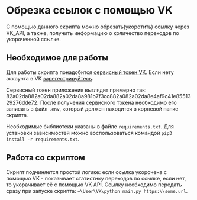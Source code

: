 # Обрезка ссылок с помощью VK

С помощью данного скрипта можно обрезать(укоротить) ссылку через VK_API, а также, получить информацию о количество переходов по укороченной ссылке.

## Необходимое для работы

Для работы скрипта понадобится [сервисный токен VK](https://id.vk.com/about/business/go/docs/ru/vkid/latest/vk-id/tokens/service-token).
Если нету аккаунта в VK [зарегестрируйтесь](https://vk.com/).

Сервисный токен приложения выглядит примерно так: 82a02da882a02da882a02da8a981b7f3cc882a082a02da8e4af9c41e8551329276dde72.
После получения сервисного токена необходимо его записать в файл `.env`, который должен находится в корневой папке скрипта.

Необходимые библиотеки указаны в файле `requirements.txt`. Для установки зависимостей можно воспользоваться командой `pip3 install -r requirements.txt`.

## Работа со скриптом

Скрипт подчиняется простой логике: если ссылка укорочена с помощью VK - показывает статистику переходов по ссылке, если нет, то укорачивает её с помощью VK API.
Ссылку необходимо передать сразу при запуске скрипта: `~\User\VK\python main.py https:\\some.url`.